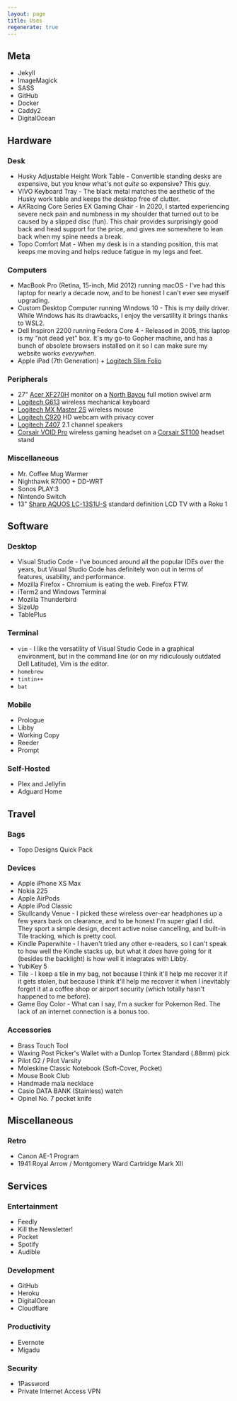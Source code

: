 ```yaml
---
layout: page
title: Uses
regenerate: true
---
```


## Meta

- Jekyll
- ImageMagick
- SASS
- GitHub
- Docker
- Caddy2
- DigitalOcean

## Hardware

### Desk

- Husky Adjustable Height Work Table - Convertible standing desks are expensive, but you know what's not _quite_ so expensive? This guy.
- VIVO Keyboard Tray - The black metal matches the aesthetic of the Husky work table and keeps the desktop free of clutter.
- AKRacing Core Series EX Gaming Chair - In 2020, I started experiencing severe neck pain and numbness in my shoulder that turned out to be caused by a slipped disc (fun). This chair provides surprisingly good back and head support for the price, and gives me somewhere to lean back when my spine needs a break.
- Topo Comfort Mat -  When my desk is in a standing position, this mat keeps me moving and helps reduce fatigue in my legs and feet.

### Computers

- MacBook Pro (Retina, 15-inch, Mid 2012) running macOS - I've had this laptop for nearly a decade now, and to be honest I can't ever see myself upgrading.
- Custom Desktop Computer running Windows 10 - This is my daily driver. While Windows has its drawbacks, I enjoy the versatility it brings thanks to WSL2.
- Dell Inspiron 2200 running Fedora Core 4 - Released in 2005, this laptop is my "not dead yet" box. It's my go-to Gopher machine, and has a bunch of obsolete browsers installed on it so I can make sure my website works _everywhen_.
- Apple iPad (7th Generation) + [Logitech Slim Folio](https://amzn.com/B07YFFKH27)

### Peripherals

- 27" [Acer XF270H](https://amzn.com/B07G3YRT4H) monitor on a [North Bayou](https://amzn.com/B01AI2YGK4) full motion swivel arm
- [Logitech G613](https://amzn.com/B07796MBJ7) wireless mechanical keyboard
- [Logitech MX Master 2S](https://amzn.com/B071YZJ1G1) wireless mouse
- [Logitech C920](https://amzn.com/B006JH8T3S) HD webcam with privacy cover
- [Logitech Z407](https://amzn.com/B0877BPCJM) 2.1 channel speakers
- [Corsair VOID Pro](https://amzn.com/B0748N6796) wireless gaming headset on a [Corsair ST100](B075JGKX4X) headset stand

### Miscellaneous

- Mr. Coffee Mug Warmer
- Nighthawk R7000 + DD-WRT
- Sonos PLAY:3
- Nintendo Switch
- 13" [Sharp AQUOS LC-13S1U-S](https://www.newegg.com/p/N82E16889101028) standard definition LCD TV with a Roku 1

## Software

### Desktop

- Visual Studio Code - I've bounced around all the popular IDEs over the years, but Visual Studio Code has definitely won out in terms of features, usability, and performance.
- Mozilla Firefox - Chromium is eating the web. Firefox FTW.
- iTerm2 and Windows Terminal
- Mozilla Thunderbird
- SizeUp
- TablePlus

### Terminal

- `vim` - I like the versatility of Visual Studio Code in a graphical environment, but in the command line (or on my ridiculously outdated Dell Latitude), Vim is _the_ editor.
- `homebrew`
- `tintin++`
- `bat`


### Mobile

- Prologue
- Libby
- Working Copy
- Reeder
- Prompt

### Self-Hosted

- Plex and Jellyfin
- Adguard Home

## Travel

### Bags

- Topo Designs Quick Pack

### Devices

- Apple iPhone XS Max
- Nokia 225
- Apple AirPods
- Apple iPod Classic
- Skullcandy Venue - I picked these wireless over-ear headphones up a few years back on clearance, and to be honest I'm super glad I did. They sport a simple design, decent active noise cancelling, and built-in Tile tracking, which is pretty cool.
- Kindle Paperwhite - I haven't tried any other e-readers, so I can't speak to how well the Kindle stacks up, but what it _does_ have going for it (besides the backlight) is how well it integrates with Libby.
- YubiKey 5
- Tile - I keep a tile in my bag, not because I think it'll help me recover it if it gets stolen, but because I think it'll help me recover it when I inevitably forget it at a coffee shop or airport security (which totally hasn't happened to me before).
- Game Boy Color - What can I say, I'm a sucker for Pokemon Red. The lack of an internet connection is a bonus too.

### Accessories

- Brass Touch Tool
- Waxing Post Picker's Wallet with a Dunlop Tortex Standard (.88mm) pick
- Pilot G2 / Pilot Varsity
- Moleskine Classic Notebook (Soft-Cover, Pocket)
- Mouse Book Club
- Handmade mala necklace
- Casio DATA BANK (Stainless) watch
- Opinel No. 7 pocket knife

## Miscellaneous

### Retro

- Canon AE-1 Program
- 1941 Royal Arrow / Montgomery Ward Cartridge Mark XII

## Services

### Entertainment

- Feedly
- Kill the Newsletter!
- Pocket
- Spotify
- Audible

### Development

- GitHub
- Heroku
- DigitalOcean
- Cloudflare

### Productivity

- Evernote
- Migadu

### Security

- 1Password
- Private Internet Access VPN
